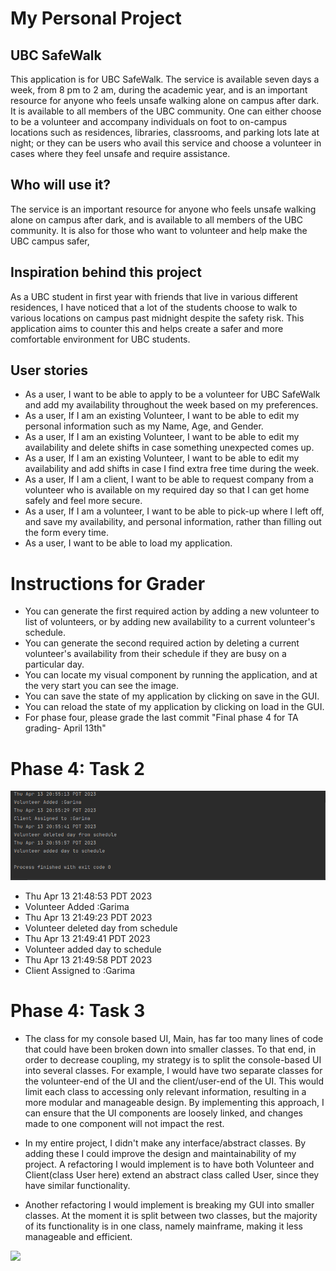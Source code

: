 # My Personal Project

## UBC SafeWalk

This application is for UBC SafeWalk. The service is available seven days a week, from 8 pm to 2 am, during the academic year, and is an important resource for anyone who feels unsafe walking alone on campus after dark. It is available to all members of the UBC community. 
One can either choose to be a volunteer and accompany individuals on foot to on-campus locations such as residences, libraries, classrooms, and parking lots late at night; or they can be users who avail this service and choose a volunteer in cases where they feel unsafe and 
require assistance.

## Who will use it?

The service is an important resource for anyone who feels unsafe walking alone on campus after dark, and is available to all members of the UBC community.
It is also for those who want to volunteer and help make the UBC campus safer,
## Inspiration behind this project

As a UBC student in first year with friends that live in various different residences, I have noticed that a lot of the students choose to walk to various locations on campus past midnight despite the safety risk. This application aims to counter this and helps create a 
safer and more comfortable environment for UBC students. 

## User stories

- As a user, I want to be able to apply to be a volunteer for UBC SafeWalk and add my availability throughout the week based on my preferences.
- As a user, If I am an existing Volunteer, I want to be able to edit my personal information such as my Name, Age, and Gender.
- As a user, If I am an existing Volunteer, I want to be able to edit my availability and delete shifts in case something unexpected comes up.
- As a user, If I am an existing Volunteer, I want to be able to edit my availability and add shifts in case I find extra free time during the week.
- As a user, If I am a client, I want to be able to request company from a volunteer who is available on my required day so that I can get home safely and feel more secure. 
- As a user, If I am a volunteer, I want to be able to pick-up where I left off, and save my availability, and personal information, rather than filling out the form every time. 
- As a user, I want to be able to load my application.

# Instructions for Grader

- You can generate the first required action by adding a new volunteer to list of volunteers, or by adding new availability to a current volunteer's schedule.
- You can generate the second required action by deleting a current volunteer's availability from their schedule if they are busy on a particular day.
- You can locate my visual component by running the application, and at the very start you can see the image. 
- You can save the state of my application by clicking on save in the GUI. 
- You can reload the state of my application by clicking on load in the GUI. 
- For phase four, please grade the last commit "Final phase 4 for TA grading- April 13th"

# Phase 4: Task 2
![Test](/phase4task2.png)

- Thu Apr 13 21:48:53 PDT 2023
- Volunteer Added :Garima
- Thu Apr 13 21:49:23 PDT 2023
- Volunteer deleted day from schedule
- Thu Apr 13 21:49:41 PDT 2023
- Volunteer added day to schedule
- Thu Apr 13 21:49:58 PDT 2023
- Client Assigned to :Garima

# Phase 4: Task 3

- The class for my console based UI, Main, has far too many lines of code that could have been broken down into smaller classes. To that end, in order to decrease coupling, my strategy is to split the console-based UI into several classes. For example, I would have two separate classes for the volunteer-end of the UI and the client/user-end of the UI. This would limit each class to accessing only relevant information, resulting in a more modular and manageable design. By implementing this approach, I can ensure that the UI components are loosely linked, and changes made to one component will not impact the rest.

- In my entire project, I didn't make any interface/abstract classes. By adding these I could improve the design and maintainability of my project. A refactoring I would implement is to have both Volunteer and Client(class User here) extend an abstract class called User, since they have similar functionality.

- Another refactoring I would implement is breaking my GUI into smaller classes. At the moment it is split between two classes, but the majority of its functionality is in one class, namely mainframe, making it less manageable and efficient.

![](/home/gollum/IdeaProjects/project_z5q4k/UML_design_diagram.png)
